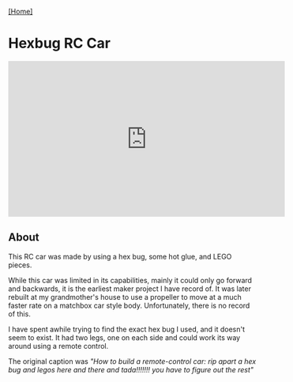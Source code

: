 [[Home]](https://orange.haus)

# Hexbug RC Car

<iframe width="560" height="315" src="https://www.youtube.com/embed/n4c9sMm_AnY" frameborder="0" allow="accelerometer; autoplay; encrypted-media; gyroscope; picture-in-picture" allowfullscreen></iframe>

## About
This RC car was made by using a hex bug, some hot glue, and LEGO pieces.

While this car was limited in its capabilities, mainly it could only go forward and backwards, it is the earliest maker project I have record of. It was later rebuilt at my grandmother's house to use a propeller to move at a much faster rate on a matchbox car style body. Unfortunately, there is no record of this.

I have spent awhile trying to find the exact hex bug I used, and it doesn't seem to exist. It had two legs, one on each side and could work its way around using a remote control.

The original caption was *"How to build a remote-control car: rip apart a hex bug and legos here and there and tada!!!!!!! you have to figure out the rest"*